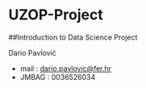 # UZOP-Project

##Introduction to Data Science Project

Dario Pavlović
- mail : dario.pavlovic@fer.hr 
- JMBAG : 0036526034
